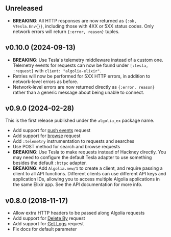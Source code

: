 ## Unreleased

  * **BREAKING**: All HTTP responses are now returned as `{:ok, %Tesla.Env{}}`, including those with 4XX or 5XX status codes.
    Only network errors will return `{:error, reason}` tuples.

## v0.10.0 (2024-09-13)

  * **BREAKING**: Use Tesla's telemetry middleware instead of a custom one. Telemetry events for requests can now be found under `[:tesla, :request]` with `client: "algolia-elixir"`.
  * Retries will now be performed for 5XX HTTP errors, in addition to network-level errors as before.
  * Network-level errors are now returned directly as `{:error, reason}` rather than a generic message about being unable to connect.

## v0.9.0 (2024-02-28)

This is the first release published under the `algolia_ex` package name.

  * Add support for [push events](https://www.algolia.com/doc/rest-api/insights/#send-events) request
  * Add support for [browse](https://www.algolia.com/doc/rest-api/search/#browse-index-post) request
  * Add `:telemetry` instrumentation to requests and searches
  * Use POST method for search and browse requests
  * **BREAKING**: Use Tesla to make requests instead of Hackney directly. You may need to configure the default Tesla adapter to use something besides the default `:httpc` adapter.
  * **BREAKING**: Add `Algolia.new/1` to create a client, and require passing a client to all API functions. Different clients can use different API keys and application IDs, allowing you to access multiple Algolia applications in the same Elixir app. See the API documentation for more info.

## v0.8.0 (2018-11-17)

  * Allow extra HTTP headers to be passed along Algolia requests
  * Add support for [Delete By](https://www.algolia.com/doc/api-reference/api-methods/delete-by/) request
  * Add support for [Get Logs](https://www.algolia.com/doc/api-reference/api-methods/get-logs/) request
  * Fix docs for default parameter
